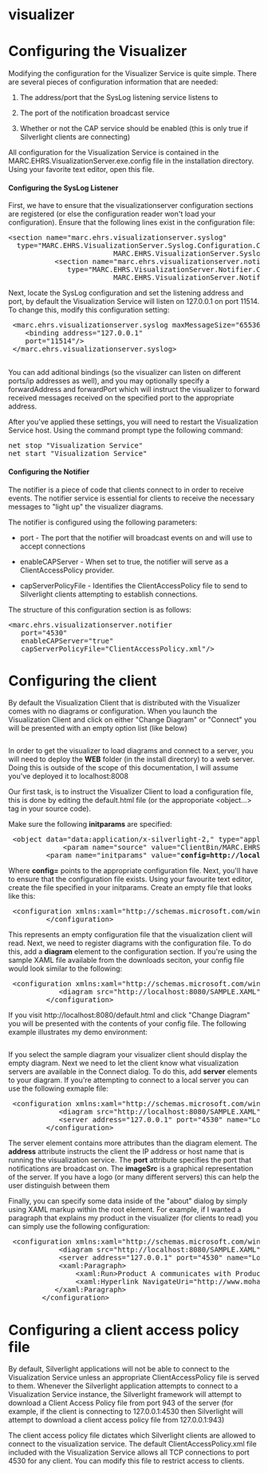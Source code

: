 # visualizer

# Configuring the Visualizer

<div class="wikidoc">
<p>Modifying the configuration for the Visualizer Service is quite simple. There are several pieces of configuration information that are needed:</p>
<ol>
<li>
<p>The address/port that the SysLog listening service listens to</p>
</li><li>
<p>The port of the notification broadcast service</p>
</li><li>
<p>Whether or not the CAP service should be enabled (this is only true if Silverlight clients are connecting)</p>
</li></ol>
<p>All configuration for the Visualization Service is contained in the MARC.EHRS.VisualizationServer.exe.config file in the installation directory. Using your favorite text editor, open this file.</p>
<h4>Configuring the SysLog Listener</h4>
<p>First, we have to ensure that the visualizationserver configuration sections are registered (or else the configuration reader won't load your configuration). Ensure that the following lines exist in the configuration file:</p>
<pre>&lt;section name=&quot;marc.ehrs.visualizationserver.syslog&quot; <br>  type=&quot;MARC.EHRS.VisualizationServer.Syslog.Configuration.ConfigurationHandler,<br>                         MARC.EHRS.VisualizationServer.Syslog, Version=1.0.0.0&quot;/&gt;<br>           &lt;section name=&quot;marc.ehrs.visualizationserver.notifier&quot;<br>              type=&quot;MARC.EHRS.VisualizationServer.Notifier.Configuration.ConfigurationHandler,<br>                         MARC.EHRS.VisualizationServer.Notifier, Version=1.0.0.0&quot;/&gt;</pre>
<p>Next, locate the SysLog configuration and set the listening address and port, by default the Visualization Service will listen on 127.0.0.1 on port 11514. To change this, modify this configuration setting:</p>
<pre> &lt;marc.ehrs.visualizationserver.syslog maxMessageSize=&quot;65536&quot;&gt; <br>&nbsp;&nbsp;&nbsp; &lt;binding address=&quot;127.0.0.1&quot;<br>&nbsp;&nbsp;&nbsp; port=&quot;11514&quot;/&gt;<br> &lt;/marc.ehrs.visualizationserver.syslog&gt;<br>
</pre>
<p>You can add aditional bindings (so the visualizer can listen on different ports/ip addresses as well), and you may optionally specify a forwardAddress and forwardPort which will instruct the visualizer to forward received messages received on the specified
 port to the appropriate address.</p>
<p>After you've applied these settings, you will need to restart the Visualization Service host. Using the command prompt type the following command:</p>
<pre>net stop &quot;Visualization Service&quot;<br>net start &quot;Visualization Service&quot;</pre>
<h4>Configuring the Notifier</h4>
<p>The notifier is a piece of code that clients connect to in order to receive events. The notifier service is essential for clients to receive the necessary messages to &quot;light up&quot; the visualizer diagrams.</p>
<p>The notifier is configured using the following parameters:</p>
<ul>
<li>
<p>port - The port that the notifier will broadcast events on and will use to accept connections</p>
</li><li>
<p>enableCAPServer - When set to true, the notifier will serve as a ClientAccessPolicy provider.</p>
</li><li>
<p>capServerPolicyFile - Identifies the ClientAccessPolicy file to send to Silverlight clients attempting to establish connections.</p>
</li></ul>
<p>The structure of this configuration section is as follows:</p>
<pre>&lt;marc.ehrs.visualizationserver.notifier<br>   port=&quot;4530&quot;<br>   enableCAPServer=&quot;true&quot;<br>   capServerPolicyFile=&quot;ClientAccessPolicy.xml&quot;/&gt;</pre>
</div><div class="ClearBoth"></div>

# Configuring the client

<div class="wikidoc">
<p>By default the Visualization Client that is distributed with the Visualizer comes with no diagrams or configuration. When you launch the Visualization Client and click on either &quot;Change Diagram&quot; or &quot;Connect&quot; you will be presented with an empty option list
 (like below)</p>
<p><img src="http://te.marc-hi.ca/projects/VIS/ChangeDiagram.png" alt=""></p>
<p>In order to get the visualizer to load diagrams and connect to a server, you will need to deploy the
<strong>WEB</strong> folder (in the install directory) to a web server. Doing this is outside of the scope of this documentation, I will assume you've deployed it to localhost:8008</p>
<p>Our first task, is to instruct the Visualizer Client to load a configuration file, this is done by editing the default.html file (or the approporiate &lt;object...&gt; tag in your source code).</p>
<p>Make sure the following <strong>initparams</strong> are specified:</p>
<pre> &lt;object data=&quot;data:application/x-silverlight-2,&quot; type=&quot;application/x-silverlight-2&quot; width=&quot;100%&quot; height=&quot;100%&quot;&gt;
             &lt;param name=&quot;source&quot; value=&quot;ClientBin/MARC.EHRS.VisualizationClient.Silverlight.xap&quot;/&gt;
         &lt;param name=&quot;initparams&quot; value=&quot;<strong>config=http://localhost:8080/visualizer.xml</strong>&quot; /&gt; ...</pre>
<p>Where <strong>config=</strong> points to the appropriate configuration file. Next, you'll have to ensure that the configuration file exists. Using your favourite text editor, create the file specified in your initparams. Create an empty file that looks like
 this:</p>
<pre> &lt;configuration xmlns:xaml=&quot;http://schemas.microsoft.com/winfx/2006/xaml/presentation&quot;&gt;
         &lt;/configuration&gt;</pre>
<p>This represents an empty configuration file that the visualization client will read. Next, we need to register diagrams with the configuration file. To do this, add a
<strong>diagram</strong> element to the configuration section. If you're using the sample XAML file available from the downloads seciton, your config file would look similar to the following:</p>
<pre> &lt;configuration xmlns:xaml=&quot;http://schemas.microsoft.com/winfx/2006/xaml/presentation&quot;&gt;
            &lt;diagram src=&quot;http://localhost:8080/SAMPLE.XAML&quot; name=&quot;A Sample Diagram&quot;/&gt;
         &lt;/configuration&gt;</pre>
<p>If you visit http://localhost:8080/default.html and click &quot;Change Diagram&quot; you will be presented with the contents of your config file. The following example illustrates my demo environment:</p>
<p><img src="http://te.marc-hi.ca/projects/VIS/ChangeDiagram2.png" alt=""></p>
<p>If you select the sample diagram your visualizer client should display the empty diagram. Next we need to let the client know what visualization servers are available in the Connect dialog. To do this, add
<strong>server</strong> elements to your diagram. If you're attempting to connect to a local server you can use the following exmaple file:</p>
<pre> &lt;configuration xmlns:xaml=&quot;http://schemas.microsoft.com/winfx/2006/xaml/presentation&quot;&gt;
            &lt;diagram src=&quot;http://localhost:8080/SAMPLE.XAML&quot; name=&quot;A Sample Diagram&quot;/&gt;
            &lt;server address=&quot;127.0.0.1&quot; port=&quot;4530&quot; name=&quot;Local Server&quot; imageSrc=&quot;http://localhost:8080/sampleServer.png&quot;/&gt;
         &lt;/configuration&gt;</pre>
<p>The server element contains more attributes than the diagram element. The <strong>
address</strong> attribute instructs the client the IP address or host name that is running the visualization service. The
<strong>port</strong> attribute specifies the port that notifications are broadcast on. The
<strong>imageSrc</strong> is a graphical representation of the server. If you have a logo (or many different servers) this can help the user distinguish between them</p>
<p>Finally, you can specify some data inside of the &quot;about&quot; dialog by simply using XAML markup within the root element. For example, if I wanted a paragraph that explains my product in the visualizer (for clients to read) you can simply use the following configuration:</p>
<pre> &lt;configuration xmlns:xaml=&quot;http://schemas.microsoft.com/winfx/2006/xaml/presentation&quot;&gt;
            &lt;diagram src=&quot;http://localhost:8080/SAMPLE.XAML&quot; name=&quot;A Sample Diagram&quot;/&gt;
            &lt;server address=&quot;127.0.0.1&quot; port=&quot;4530&quot; name=&quot;Local Server&quot; imageSrc=&quot;http://localhost:8080/sampleServer.png&quot;/&gt;
            &lt;xaml:Paragraph&gt;
                &lt;xaml:Run&gt;Product A communicates with Product B using IHE PIX/PDQv3, Product A is distributed by&lt;/xaml:Run&gt;
                &lt;xaml:Hyperlink NavigateUri=&quot;http://www.mohawkcollege.ca&quot;&gt;Mohawk College&lt;/xaml:Hyperlink&gt;
           &lt;/xaml:Paragraph&gt;
        &lt;/configuration&gt;</pre>
</div><div class="ClearBoth"></div>

# Configuring a client access policy file

<div class="wikidoc">
<p>By default, Silverlight applications will not be able to connect to the Visualization Service unless an appropriate ClientAccessPolicy file is served to them. Whenever the Silverlight application attempts to connect to a Visualization Service instance, the
 Silverlight framework will attempt to download a Client Access Policy file from port 943 of the server (for example, if the client is connecting to 127.0.0.1:4530 then Silverlight will attempt to download a client access policy file from 127.0.0.1:943)</p>
<p>The client access policy file dictates which Silverlight clients are allowed to connect to the visualization service. The default ClientAccessPolicy.xml file included with the Visualization Service allows all TCP connections to port 4530 for any client.
 You can modify this file to restrict access to clients.</p>
</div><div class="ClearBoth"></div>
